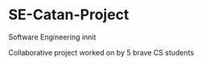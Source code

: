 # SE-Catan-Project
Software Engineering innit

Collaborative project worked on by 5 brave CS students
